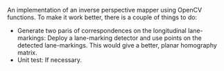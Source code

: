 <p>An implementation of an inverse perspective mapper using OpenCV functions. To make it work better, there is a couple of things to do:
<ul>
<li>Generate two paris of correspondences on the longitudinal
lane-markings: Deploy a lane-marking detector and use points on the
detected lane-markings. This would give a better, planar homography matrix.
<li>Unit test: If necessary.
</ul>
</p>